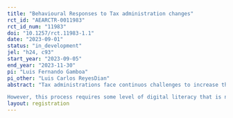 ```yaml
---
title: "Behavioural Responses to Tax administration changes"
rct_id: "AEARCTR-0011983"
rct_id_num: "11983"
doi: "10.1257/rct.11983-1.1"
date: "2023-09-01"
status: "in_development"
jel: "h24, c93"
start_year: "2023-09-05"
end_year: "2023-11-30"
pi: "Luis Fernando Gamboa"
pi_other: "Luis Carlos ReyesDian"
abstract: "Tax administrations face continuos challenges to increase the efficiency of their daily activities. The existence of pre-populated forms allows the taxpayers carried out their tax duties since the direct costs of income tax compliance are non negligible for most of them. 
However, this process requires some level of digital literacy that is not common in latin american countries. In this case, we are interested in assessing how behave the taxpayers under some different messages designed to encourage the use of a new personal income tax application. The setting includes two treatment groups based on the information provide to them."
layout: registration
---
```


